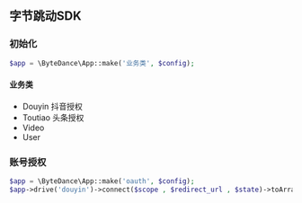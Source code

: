 ## 字节跳动SDK

### 初始化 
```php
$app = \ByteDance\App::make('业务类', $config);
```

#### 业务类
- Douyin  抖音授权
- Toutiao 头条授权
- Video
- User

### 账号授权
```php
$app = \ByteDance\App::make('oauth', $config);
$app->drive('douyin')->connect($scope , $redirect_url , $state)->toArray();

```